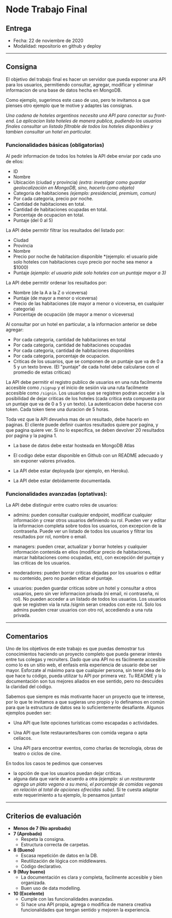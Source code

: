 # Node Trabajo Final

## Entrega

- Fecha: 22 de noviembre de 2020
- Modalidad: repositorio en github y deploy

---

## Consigna

El objetivo del trabajo final es hacer un servidor que pueda exponer una API para los usuarios, permitiendo consultar, agregar, modificar y eliminar informacion de una base de datos hecha en MongoDB.

Como ejemplo, sugerimos este caso de uso, pero te invitamos a que pienses otro ejemplo que te motive y adaptes las consignas.

*Una cadena de hoteles argentinos necesita una API para conectar su front-end. La aplicacion lista hoteles de manera publica, pudiendo los usuarios finales consultar un listado filtrable de todos los hoteles disponibles y tambien consultar un hotel en particular.*


### Funcionalidades básicas (obligatorias)

Al pedir informacion de todos los hoteles la API debe enviar por cada uno de ellos: 

- ID
- Nombre
- Ubicación (ciudad y provincia) *(extra: investigar como guardar geolocalización en MongoDB, sino, hacerlo como objeto)*
- Categoria de habitaciones *(ejemplo: presidencial, premium, comun)*
- Por cada categoria, precio por noche. 
- Cantidad de habitaciones en total. 
- Cantidad de habitaciones ocupadas en total. 
- Porcentaje de ocupacion en total. 
- Puntaje (del 0 al 5)

La API debe permitir filtrar los resultados del listado por:
- Ciudad
- Provincia
- Nombre 
- Precio por noche de habitacion disponible *(ejemplo: el usuario pide solo hoteles con habitaciones cuyo precio por noche sea menor a $1000)
- Puntaje *(ejemplo: el usuario pide solo hoteles con un puntaje mayor a 3)*

La API debe permitir ordenar los resultados por:
- Nombre (de la A a la Z o viceversa)
- Puntaje (de mayor a menor o viceversa)
- Precio de las habitaciones (de mayor a menor o viceversa, en cualquier categoría)
- Porcentaje de ocupación (de mayor a menor o viceversa)

Al consultar por un hotel en particular, a la informacion anterior se debe agregar:

- Por cada categoria, cantidad de habitaciones en total 
- Por cada categoria, cantidad de habitaciones ocupadas
- Por cada categoria, cantidad de habitaciones disponibles 
- Por cada categoria, porcentaje de ocupacion.
- Criticas de los usuarios, que se componen de un puntaje que va de 0 a 5 y un texto breve. (El "puntaje" de cada hotel debe calcularse con el promedio de estas criticas)

La API debe permitir el registro publico de usuarios en una ruta facilmente accesible como `/signup` y el inicio de sesión via una ruta facilmente accesible como `/signin`. Los usuarios que se registren podran acceder a la posibilidad de dejar criticas de los hoteles (cada critica esta compuesta por un puntaje que va de 0 a 5 y un texto). La autenticacion debe hacerse con token. Cada token tiene una duracion de 5 horas. 

Toda vez que la API devuelva mas de un resultado, debe hacerlo en paginas. El cliente puede definir cuantos resultados quiere por pagina, y que pagina quiere ver. Si no lo especifica, se deben devolver 20 resultados por pagina y la pagina 1. 

- La base de datos debe estar hosteada en MongoDB Atlas

- El codigo debe estar disponible en Github con un README adecuado y sin exponer valores privados. 

- La API debe estar deployada (por ejemplo, en Heroku). 

- La API debe estar debidamente documentada. 

### Funcionalidades avanzadas (optativas):

La API debe distinguir entre cuatro roles de usuarios:

- admins: pueden consultar cualquier endpoint, modificar cualquier información y crear otros usuarios definiendo su rol. Pueden ver y editar la informacion completa sobre todos los usuarios, con excepcion de la contraseña. Puede ver un listado de todos los usuarios y filtrar los resultados por rol, nombre o email. 

- managers: pueden crear, actualizar y borrar hoteles y cualquier información contenida en ellos (modificar precio de habitaciones, marcar habitaciones como ocupadas, etc), con excepción del puntaje y las criticas de los usuarios. 

- moderadores: pueden borrar criticas dejadas por los usuarios o editar su contenido, pero no pueden editar el puntaje. 

- usuarios: pueden guardar criticas sobre un hotel y consultar a otros usuarios, pero sin ver informacion privada (ni email, ni contraseña, ni rol). No pueden acceder a un listado de todos los usuarios. Los usuarios que se registren via la ruta /signin seran creados con este rol. Solo los admins pueden crear usuarios con otro rol, accediendo a una ruta privada. 

---

## Comentarios

Uno de los objetivos de este trabajo es que puedas demostrar tus conocimientos haciendo un proyecto completo que pueda generar interés entre tus colegas y recruiters. Dado que una API no es fácilmente accesible como lo es un sitio web, el enfasis enla experiencia de usuario debe ser mayor. Esforzate al máximo para que cualquier persona, sin tener idea de lo que hace tu código, pueda utilizar tu API por primera vez. Tu README y la documentación son tus mejores aliados en ese sentido, pero no descuides la claridad del código. 

Sabemos que siempre es más motivante hacer un proyecto que te interese, por lo que te invitamos a que sugieras uno propio y lo definamos en común para que la estructura de datos sea lo suficientemente desafiante. Algunos ejemplos pueden ser:

- Una API que liste opciones turísticas como escapadas o actividades. 

- Una API que liste restaurantes/bares con comida vegana o apta celíacos. 

- Una API para encontrar eventos, como charlas de tecnología, obras de teatro o ciclos de cine. 

En todos los casos te pedimos que conserves 
- la opción de que los usuarios puedan dejar criticas. 
- alguna data que varíe de acuerdo a otra *(ejemplo: si un restaurante agrega un plato vegano a su menú, el porcentaje de comidas veganas en relación al total de opciones ofrecidas sube)*.
Si te cuesta adaptar este requerimiento a tu ejemplo, lo pensamos juntas! 

---

## Criterios de evaluación

- **Menos de 7 (No aprobado)**
- **7 (Aprobado)**
  - Respeta la consigna.
  - Estructura correcta de carpetas. 
- **8 (Bueno)**
  - Escasa repetición de datos en la DB. 
  - Reutilización de lógica con middlewares. 
  - Código declarativo. 
- **9 (Muy bueno)**
  - La documentación es clara y completa, facilmente accesible y bien organizada. 
  - Buen uso de data modelling. 
- **10 (Excelente)**
  - Cumple con las funcionalidades avanzadas.
  - Si hace una API propia, agrega o modifica de manera creativa funcionalidades que tengan sentido y mejoren la experiencia. 


